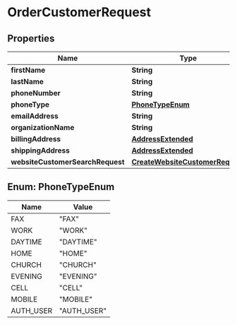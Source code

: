 

# OrderCustomerRequest


## Properties

| Name | Type | Description | Notes |
|------------ | ------------- | ------------- | -------------|
|**firstName** | **String** |  |  [optional] |
|**lastName** | **String** |  |  [optional] |
|**phoneNumber** | **String** |  |  [optional] |
|**phoneType** | [**PhoneTypeEnum**](#PhoneTypeEnum) |  |  [optional] |
|**emailAddress** | **String** |  |  [optional] |
|**organizationName** | **String** |  |  [optional] |
|**billingAddress** | [**AddressExtended**](AddressExtended.md) |  |  [optional] |
|**shippingAddress** | [**AddressExtended**](AddressExtended.md) |  |  [optional] |
|**websiteCustomerSearchRequest** | [**CreateWebsiteCustomerRequest**](CreateWebsiteCustomerRequest.md) |  |  [optional] |



## Enum: PhoneTypeEnum

| Name | Value |
|---- | -----|
| FAX | &quot;FAX&quot; |
| WORK | &quot;WORK&quot; |
| DAYTIME | &quot;DAYTIME&quot; |
| HOME | &quot;HOME&quot; |
| CHURCH | &quot;CHURCH&quot; |
| EVENING | &quot;EVENING&quot; |
| CELL | &quot;CELL&quot; |
| MOBILE | &quot;MOBILE&quot; |
| AUTH_USER | &quot;AUTH_USER&quot; |



